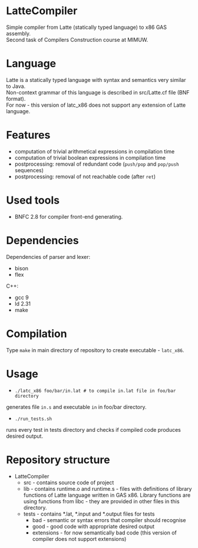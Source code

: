 # LatteCompiler
Simple compiler from Latte (statically typed language) to x86 GAS assembly.  
Second task of Compilers Construction course at MIMUW.

# Language
Latte is a statically typed language with syntax and semantics very similar to Java.  
Non-context grammar of this language is described in src/Latte.cf file (BNF format).  
For now - this version of latc_x86 does not support any extension of Latte language.

# Features

* computation of trivial arithmetical expressions in compilation time  
* computation of trivial boolean expressions in compilation time  
* postprocessing: removal of redundant code (`push/pop` and `pop/push` sequences)  
* postprocessing: removal of not reachable code (after `ret`)  

# Used tools
* BNFC 2.8 for compiler front-end generating.

# Dependencies  
Dependencies of parser and lexer:  
* bison  
* flex  

C++:  
* gcc 9  
* ld 2.31  
* make  

# Compilation
Type ```make``` in main directory of repository to create executable - `latc_x86`.

# Usage
* ```./latc_x86 foo/bar/in.lat # to compile in.lat file in foo/bar directory```  

generates file `in.s` and executable `in` in foo/bar directory.  

* ```./run_tests.sh```  

runs every test in tests directory and checks if compiled code produces desired output.

# Repository structure
* LatteCompiler
    * src - contains source code of project  
    * lib - contains runtime.o and runtime.s - files with definitions of library functions of Latte language written in GAS x86. Library functions are using functions from libc - they are provided in other files in this directory.  
    * tests - contains *.lat, *.input and *.output files for tests
        * bad - semantic or syntax errors that compiler should recognise
        * good - good code with appropriate desired output
        * extensions - for now semantically bad code (this version of compiler does not support extensions)

